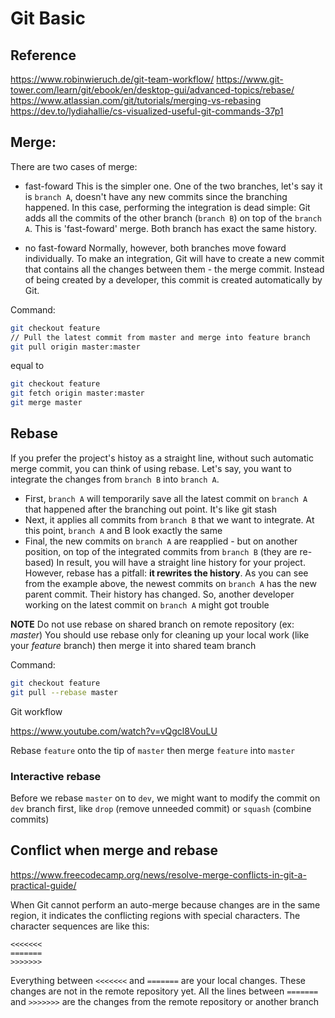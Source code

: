 # Git Basic

## Reference

<https://www.robinwieruch.de/git-team-workflow/>
<https://www.git-tower.com/learn/git/ebook/en/desktop-gui/advanced-topics/rebase/>
<https://www.atlassian.com/git/tutorials/merging-vs-rebasing>
<https://dev.to/lydiahallie/cs-visualized-useful-git-commands-37p1>

## Merge:

There are two cases of merge:
- fast-foward
This is the simpler one. One of the two branches, let's say it is `branch A`, doesn't have any new commits since the branching happened.
In this case, performing the integration is dead simple: Git adds all the commits of the other branch (`branch B`) on top of the `branch A`. This is 'fast-foward' merge. Both branch has exact the same history.

- no fast-foward
Normally, however, both branches move foward individually.
To make an integration, Git will have to create a new commit that contains all the changes between them - the merge commit. Instead of being created by a developer, this commit is created automatically by Git.

Command:
```bash
git checkout feature
// Pull the latest commit from master and merge into feature branch
git pull origin master:master
```
equal to
```bash
git checkout feature
git fetch origin master:master
git merge master
```

## Rebase

If you prefer the project's histoy as a straight line, without such automatic merge commit, you can think of using rebase.
Let's say, you want to integrate the changes from `branch B` into `branch A`.
- First, `branch A` will temporarily save all the latest commit on `branch A` that happened after the branching out point. It's like git stash
- Next, it applies all commits from `branch B` that we want to integrate. At this point, `branch A` and B look exactly the same
- Final, the new commits on `branch A` are reapplied - but on another position, on top of the integrated commits from `branch B` (they are re-based)
In result, you will have a straight line history for your project. However, rebase has a pitfall: **it rewrites the history**.
As you can see from the example above, the newest commits on `branch A` has the new parent commit. Their history has changed. So, another developer working on the latest commit on `branch A` might got trouble

**NOTE**
Do not use rebase on shared branch on remote repository (ex: *master*)
You should use rebase only for cleaning up your local work (like your *feature* branch) then merge it into shared team branch

Command:
```bash
git checkout feature
git pull --rebase master
```

Git workflow

<https://www.youtube.com/watch?v=vQgcl8VouLU>

Rebase `feature` onto the tip of `master` then merge `feature` into `master`

### Interactive rebase

Before we rebase `master` on to `dev`, we might want to modify the commit on `dev` branch first, like `drop` (remove unneeded commit) or `squash` (combine commits)

## Conflict when merge and rebase

<https://www.freecodecamp.org/news/resolve-merge-conflicts-in-git-a-practical-guide/>

When Git cannot perform an auto-merge because changes are in the same region, it indicates the conflicting regions with special characters. The character sequences are like this:
```
<<<<<<<
=======
>>>>>>>
```
Everything between `<<<<<<<` and `=======` are your local changes. These changes are not in the remote repository yet. All the lines between `=======` and `>>>>>>>` are the changes from the remote repository or another branch

